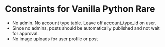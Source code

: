 # Constraints for Vanilla Python Rare

* No admin. No account type table. Leave off account_type_id on user.
* Since no admins, posts should be automatically published and not wait for approval.
* No image uploads for user profile or post